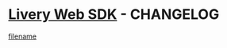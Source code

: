 # [Livery Web SDK](web-sdk.md) - CHANGELOG <!-- {docsify-ignore-all} -->

[filename](https://unpkg.com/@exmg/livery/CHANGELOG.md ':include')
